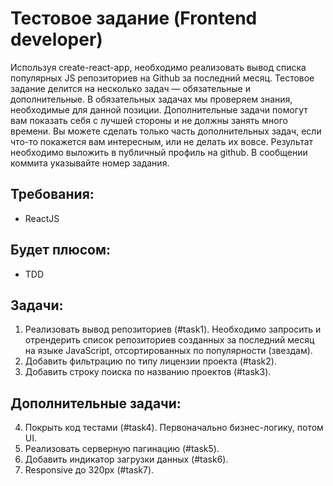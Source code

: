 # Тестовое задание (Frontend developer)

Используя create-react-app, необходимо реализовать вывод списка популярных JS репозиториев на Github за последний месяц. Тестовое задание делится на несколько задач — обязательные и дополнительные. В обязательных задачах мы проверяем знания, необходимые для данной позиции. Дополнительные задачи помогут вам показать себя с лучшей стороны и не должны занять много времени. Вы можете сделать только часть дополнительных задач, если что-то покажется вам интересным, или не делать их вовсе. Результат необходимо выложить в публичный профиль на github. В сообщении коммита указывайте номер задания.

## Требования:
* ReactJS

## Будет плюсом:
* TDD

## Задачи:
1. Реализовать вывод репозиториев (#task1). Необходимо запросить и отрендерить список репозиториев созданных за последний месяц на языке JavaScript, отсортированных по популярности (звездам).
2. Добавить фильтрацию по типу лицензии проекта (#task2).
3. Добавить строку поиска по названию проектов (#task3).

## Дополнительные задачи:   
4. Покрыть код тестами (#task4). Первоначально бизнес-логику, потом UI.    
5. Реализовать серверную пагинацию (#task5).    
6. Добавить индикатор загрузки данных (#task6).    
7. Responsive до 320px (#task7).
